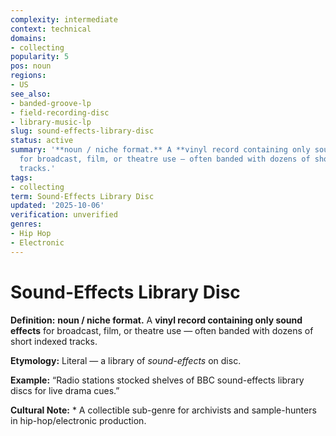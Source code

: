 ```yaml
---
complexity: intermediate
context: technical
domains:
- collecting
popularity: 5
pos: noun
regions:
- US
see_also:
- banded-groove-lp
- field-recording-disc
- library-music-lp
slug: sound-effects-library-disc
status: active
summary: '**noun / niche format.** A **vinyl record containing only sound effects**
  for broadcast, film, or theatre use — often banded with dozens of short indexed
  tracks.'
tags:
- collecting
term: Sound-Effects Library Disc
updated: '2025-10-06'
verification: unverified
genres:
- Hip Hop
- Electronic
---
```


# Sound-Effects Library Disc

**Definition:** **noun / niche format.** A **vinyl record containing only sound effects** for broadcast, film, or theatre use — often banded with dozens of short indexed tracks.

**Etymology:** Literal — a library of *sound-effects* on disc.

**Example:** “Radio stations stocked shelves of BBC sound-effects library discs for live drama cues.”

**Cultural Note:** * A collectible sub-genre for archivists and sample-hunters in hip-hop/electronic production.

